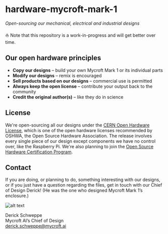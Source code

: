 # hardware-mycroft-mark-1
*Open-sourcing our mechanical, electrical and industrial designs*

:sailboat: Note that this repository is a work-in-progress and will get better over time.

## Our open hardware principles
* **Copy our designs** – build your own Mycroft Mark 1 or its individual parts
* **Modify our designs** – remix is encouraged
* **Sell products based on our designs** – commercial use is permitted
* **Always keep the open license** – contribute your output back to the community
* **Credit the original author(s)** – like they do in science

## License
We're open-sourcing all our designs under the [CERN Open Hardware License](http://ohwr.org/cernohl), which is one of the open hardware licenses recommended by OSHWA, the Open Source Hardware Association. The release involves every single piece of our design except components we have no control over, like the Raspberry Pi. We're also planning to join the [Open Source Hardware Certification Program](http://www.oshwa.org/2016/10/07/announcing-the-oshwa-open-source-hardware-certification-program/).

## Contact
If you are doing, or planning to do, something interesting with our designs, or if you just have a question regarding the files, get in touch with our Chief of Design Derick! (He was the one who designed Mycroft Mark 1’s enclosure.)

![alt text](https://github.com/MycroftAI/hardware-mycroft-mark-1/blob/master/Derick.png "Derick")

Derick Schweppe  
Mycroft AI’s Chief of Design  
derick.schweppe@mycroft.ai
